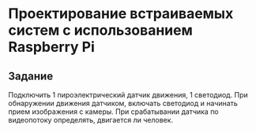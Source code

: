 # Проектирование встраиваемых систем с использованием Raspberry Pi
## Задание
Подключить 1 пироэлектрический датчик движения, 1 светодиод. При обнаружении движения датчиком, включать светодиод и начинать прием изображения с камеры.
При срабатывании датчика по видеопотоку определять, двигается ли человек.
